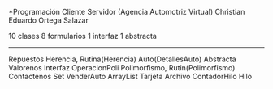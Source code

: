 *Programación Cliente Servidor (Agencia Automotriz Virtual)
Christian Eduardo Ortega Salazar

10 clases
8 formularios
1 interfaz
1 abstracta

----------------------------------------------------------------------------------

Repuestos                           Herencia, Rutina(Herencia)
Auto(DetallesAuto)                  Abstracta
Valorenos                           Interfaz
OperacionPoli                       Polimorfismo, Rutin(Polimorfismo)
Contactenos                         Set
VenderAuto                          ArrayList
Tarjeta                             Archivo
ContadorHilo                        Hilo
